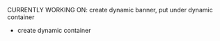 CURRENTLY WORKING ON: create dynamic banner, put under dynamic container

- create dynamic container
